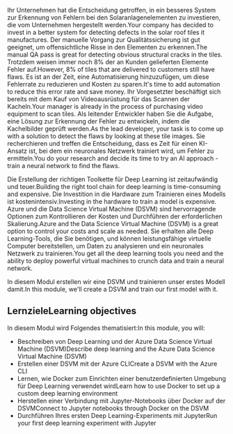 <span data-ttu-id="30a24-101">Ihr Unternehmen hat die Entscheidung getroffen, in ein besseres System zur Erkennung von Fehlern bei den Solaranlagenelementen zu investieren, die vom Unternehmen hergestellt werden.</span><span class="sxs-lookup"><span data-stu-id="30a24-101">Your company has decided to invest in a better system for detecting defects in the solar roof tiles it manufactures.</span></span> <span data-ttu-id="30a24-102">Der manuelle Vorgang zur Qualitätssicherung ist gut geeignet, um offensichtliche Risse in den Elementen zu erkennen.</span><span class="sxs-lookup"><span data-stu-id="30a24-102">The manual QA pass is great for detecting obvious structural cracks in the tiles.</span></span> <span data-ttu-id="30a24-103">Trotzdem weisen immer noch 8% der an Kunden gelieferten Elemente Fehler auf.</span><span class="sxs-lookup"><span data-stu-id="30a24-103">However, 8% of tiles that are delivered to customers still have flaws.</span></span> <span data-ttu-id="30a24-104">Es ist an der Zeit, eine Automatisierung hinzuzufügen, um diese Fehlerrate zu reduzieren und Kosten zu sparen.</span><span class="sxs-lookup"><span data-stu-id="30a24-104">It's time to add automation to reduce this error rate and save money.</span></span> <span data-ttu-id="30a24-105">Ihr Vorgesetzter beschäftigt sich bereits mit dem Kauf von Videoausrüstung für das Scannen der Kacheln.</span><span class="sxs-lookup"><span data-stu-id="30a24-105">Your manager is already in the process of purchasing video equipment to scan tiles.</span></span> <span data-ttu-id="30a24-106">Als leitender Entwickler haben Sie die Aufgabe, eine Lösung zur Erkennung der Fehler zu entwickeln, indem die Kachelbilder geprüft werden.</span><span class="sxs-lookup"><span data-stu-id="30a24-106">As the lead developer, your task is to come up with a solution to detect the flaws by looking at these tile images.</span></span> <span data-ttu-id="30a24-107">Sie recherchieren und treffen die Entscheidung, dass es Zeit für einen KI-Ansatz ist, bei dem ein neuronales Netzwerk trainiert wird, um Fehler zu ermitteln.</span><span class="sxs-lookup"><span data-stu-id="30a24-107">You do your research and decide its time to try an AI approach - train a neural network to find the flaws.</span></span> 

<span data-ttu-id="30a24-108">Die Erstellung der richtigen Toolkette für Deep Learning ist zeitaufwändig und teuer.</span><span class="sxs-lookup"><span data-stu-id="30a24-108">Building the right tool chain for  deep learning is time-consuming and expensive.</span></span> <span data-ttu-id="30a24-109">Die Investition in die Hardware zum Trainieren eines Modells ist kostenintensiv.</span><span class="sxs-lookup"><span data-stu-id="30a24-109">Investing in the hardware to train a model is expensive.</span></span> <span data-ttu-id="30a24-110">Azure und die Data Science Virtual Machine (DSVM) sind hervorragende Optionen zum Kontrollieren der Kosten und Durchführen der erforderlichen Skalierung.</span><span class="sxs-lookup"><span data-stu-id="30a24-110">Azure and the Data Science Virtual Machine (DSVM) is a great option to control your costs and scale as needed.</span></span> <span data-ttu-id="30a24-111">Sie erhalten alle Deep Learning-Tools, die Sie benötigen, und können leistungsfähige virtuelle Computer bereitstellen, um Daten zu analysieren und ein neuronales Netzwerk zu trainieren.</span><span class="sxs-lookup"><span data-stu-id="30a24-111">You get all the deep learning tools you need and the ability to deploy powerful virtual machines to crunch data and train a neural network.</span></span>  

<span data-ttu-id="30a24-112">In diesem Modul erstellen wir eine DSVM und trainieren unser erstes Modell damit.</span><span class="sxs-lookup"><span data-stu-id="30a24-112">In this module, we'll create a DSVM and train our first model with it.</span></span> 

## <a name="learning-objectives"></a><span data-ttu-id="30a24-113">Lernziele</span><span class="sxs-lookup"><span data-stu-id="30a24-113">Learning objectives</span></span>

<span data-ttu-id="30a24-114">In diesem Modul wird Folgendes thematisiert:</span><span class="sxs-lookup"><span data-stu-id="30a24-114">In this module, you will:</span></span>

  - <span data-ttu-id="30a24-115">Beschreiben von Deep Learning und der Azure Data Science Virtual Machine (DSVM)</span><span class="sxs-lookup"><span data-stu-id="30a24-115">Describe deep learning and the Azure Data Science Virtual Machine (DSVM)</span></span>
  - <span data-ttu-id="30a24-116">Erstellen einer DSVM mit der Azure CLI</span><span class="sxs-lookup"><span data-stu-id="30a24-116">Create a DSVM with the Azure CLI</span></span>
  - <span data-ttu-id="30a24-117">Lernen, wie Docker zum Einrichten einer benutzerdefinierten Umgebung für Deep Learning verwendet wird</span><span class="sxs-lookup"><span data-stu-id="30a24-117">Learn how to use Docker to set up a custom deep learning environment</span></span>
  - <span data-ttu-id="30a24-118">Herstellen einer Verbindung mit Jupyter-Notebooks über Docker auf der DSVM</span><span class="sxs-lookup"><span data-stu-id="30a24-118">Connect to Jupyter notebooks through Docker on the DSVM</span></span>
  - <span data-ttu-id="30a24-119">Durchführen Ihres ersten Deep Learning-Experiments mit Jupyter</span><span class="sxs-lookup"><span data-stu-id="30a24-119">Run your first deep learning experiment with Jupyter</span></span>